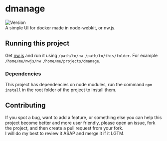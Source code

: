 # dmanage
![Version](https://img.shields.io/badge/Version-0.0.1-blue.svg)  
A simple UI for docker made in node-webkit, or nw.js.

## Running this project
Get [nw.js](https://github.com/nwjs/nw.js) and run it using `/path/to/nw /path/to/this/folder`.
For example `/home/me/nwjs/nw /home/me/projects/dmanage`.

### Dependencies
This project has dependencies on node modules, run the command `npm install` in the root folder of
the project to install them.

## Contributing
If you spot a bug, want to add a feature, or something else you can help this project become better
and more user friendly, please open an issue, fork the project, and then create a pull request from
your fork.  
I will do my best to review it ASAP and merge it if it LGTM.
